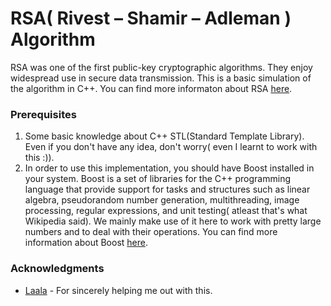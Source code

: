 # RSA( Rivest – Shamir – Adleman ) Algorithm
RSA was one of the first public-key cryptographic algorithms. They enjoy widespread use in secure data transmission. This is a basic simulation of the algorithm in C++. You can find more informaton about RSA [here](https://simple.wikipedia.org/wiki/RSA_algorithm).

### Prerequisites
1. Some basic knowledge about C++ STL(Standard Template Library). Even if you don't have any idea, don't worry( even I learnt to work with this :)).
2. In order to use this implementation, you should have Boost installed in your system. Boost is a set of libraries for the C++ programming language that provide support for tasks and structures such as linear algebra, pseudorandom number generation, multithreading, image processing, regular expressions, and unit testing( atleast that's what Wikipedia said). We mainly make use of it here to work with pretty large numbers and to deal with their operations. You can find more information about Boost [here](https://www.boost.org/). 

### Acknowledgments
* [Laala](https://github.com/Mohd-Bilal) - For sincerely helping me out with this.